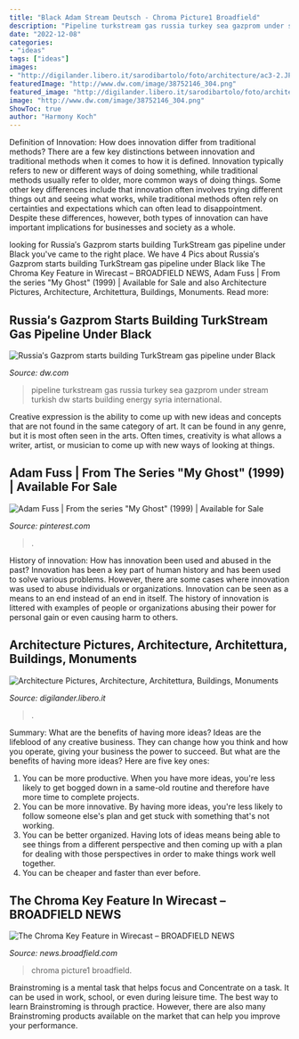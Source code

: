 ```yaml
---
title: "Black Adam Stream Deutsch - Chroma Picture1 Broadfield"
description: "Pipeline turkstream gas russia turkey sea gazprom under stream turkish dw starts building energy syria international"
date: "2022-12-08"
categories:
- "ideas"
tags: ["ideas"]
images:
- "http://digilander.libero.it/sarodibartolo/foto/architecture/ac3-2.JPG"
featuredImage: "http://www.dw.com/image/38752146_304.png"
featured_image: "http://digilander.libero.it/sarodibartolo/foto/architecture/ac3-2.JPG"
image: "http://www.dw.com/image/38752146_304.png"
ShowToc: true
author: "Harmony Koch"
---
```



Definition of Innovation: How does innovation differ from traditional methods?
There are a few key distinctions between innovation and traditional methods when it comes to how it is defined. Innovation typically refers to new or different ways of doing something, while traditional methods usually refer to older, more common ways of doing things. Some other key differences include that innovation often involves trying different things out and seeing what works, while traditional methods often rely on certainties and expectations which can often lead to disappointment. Despite these differences, however, both types of innovation can have important implications for businesses and society as a whole.

	

		
looking for Russia′s Gazprom starts building TurkStream gas pipeline under Black you've came to the right place. We have 4 Pics about Russia′s Gazprom starts building TurkStream gas pipeline under Black like The Chroma Key Feature in Wirecast – BROADFIELD NEWS, Adam Fuss | From the series &quot;My Ghost&quot; (1999) | Available for Sale and also Architecture Pictures, Architecture, Architettura, Buildings, Monuments. Read more:
		
    
## Russia′s Gazprom Starts Building TurkStream Gas Pipeline Under Black

<img loading=lazy src="http://www.dw.com/image/38752146_304.png" onerror="this.onerror=null;this.src='https://tse4.mm.bing.net/th?id=OIP.CVHsBlY8DEzo-W9aRjr0IgHaEK&amp;pid=15.1';" alt="Russia′s Gazprom starts building TurkStream gas pipeline under Black">

_Source: dw.com_

>pipeline turkstream gas russia turkey sea gazprom under stream turkish dw starts building energy syria international. 

	

Creative expression is the ability to come up with new ideas and concepts that are not found in the same category of art. It can be found in any genre, but it is most often seen in the arts. Often times, creativity is what allows a writer, artist, or musician to come up with new ways of looking at things.

    
## Adam Fuss | From The Series &quot;My Ghost&quot; (1999) | Available For Sale

<img loading=lazy src="https://i.pinimg.com/736x/38/86/23/388623ea537883b6c2d28e6633cc8a93.jpg" onerror="this.onerror=null;this.src='https://tse3.mm.bing.net/th?id=OIP.PGz9w52nQb-b9Jyfb1pQRAHaFd&amp;pid=15.1';" alt="Adam Fuss | From the series &quot;My Ghost&quot; (1999) | Available for Sale">

_Source: pinterest.com_

>. 

	

History of innovation: How has innovation been used and abused in the past?
Innovation has been a key part of human history and has been used to solve various problems. However, there are some cases where innovation was used to abuse individuals or organizations. Innovation can be seen as a means to an end instead of an end in itself. The history of innovation is littered with examples of people or organizations abusing their power for personal gain or even causing harm to others.

    
## Architecture Pictures, Architecture, Architettura, Buildings, Monuments

<img loading=lazy src="http://digilander.libero.it/sarodibartolo/foto/architecture/ac3-2.JPG" onerror="this.onerror=null;this.src='https://tse3.mm.bing.net/th?id=OIP.yvRIqtWFiv8G4NyigSz6GwAAAA&amp;pid=15.1';" alt="Architecture Pictures, Architecture, Architettura, Buildings, Monuments">

_Source: digilander.libero.it_

>. 

	

Summary: What are the benefits of having more ideas?
Ideas are the lifeblood of any creative business. They can change how you think and how you operate, giving your business the power to succeed. But what are the benefits of having more ideas? Here are five key ones:
1. You can be more productive. When you have more ideas, you're less likely to get bogged down in a same-old routine and therefore have more time to complete projects.
2. You can be more innovative. By having more ideas, you're less likely to follow someone else's plan and get stuck with something that's not working.
3. You can be better organized. Having lots of ideas means being able to see things from a different perspective and then coming up with a plan for dealing with those perspectives in order to make things work well together.
4. You can be cheaper and faster than ever before.

    
## The Chroma Key Feature In Wirecast – BROADFIELD NEWS

<img loading=lazy src="https://news.broadfield.com/wp-content/uploads/2020/08/Picture1.png" onerror="this.onerror=null;this.src='https://tse2.mm.bing.net/th?id=OIP.x0UAL-SERbLyFlosXkm2dwHaEX&amp;pid=15.1';" alt="The Chroma Key Feature in Wirecast – BROADFIELD NEWS">

_Source: news.broadfield.com_

>chroma picture1 broadfield. 

	

Brainstroming is a mental task that helps focus and Concentrate on a task. It can be used in work, school, or even during leisure time. The best way to learn Brainstroming is through practice. However, there are also many Brainstroming products available on the market that can help you improve your performance.

